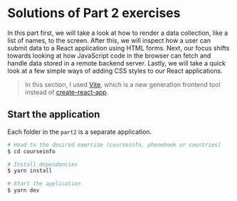 # Solutions of Part 2 exercises

In this part first, we will take a look at how to render a data collection, like a list of names, to the screen. After this, we will inspect how a user can submit data to a React application using HTML forms. Next, our focus shifts towards looking at how JavaScript code in the browser can fetch and handle data stored in a remote backend server. Lastly, we will take a quick look at a few simple ways of adding CSS styles to our React applications.

> In this section, I used [Vite](https://vitejs.dev/), which is a new generation frontend tool instead of [create-react-app](https://github.com/facebook/create-react-app).

## Start the application

Each folder in the `part2` is a separate application.

```bash
# Head to the desired exercise (courseinfo, phonebook or countries)
$ cd courseinfo

# Install dependancies
$ yarn install

# Start the application
$ yarn dev
```
